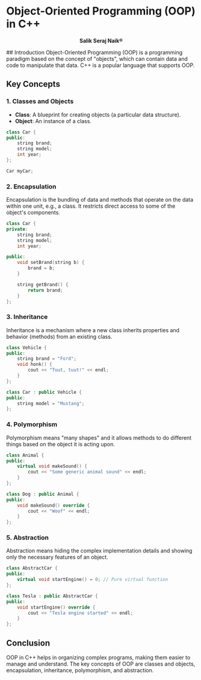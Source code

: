# Object-Oriented Programming (OOP) in C++
<p align="center">
  <b>Salik Seraj Naik®</b>
</p>
## Introduction
Object-Oriented Programming (OOP) is a programming paradigm based on the concept of "objects", which can contain data and code to manipulate that data. C++ is a popular language that supports OOP.

## Key Concepts

### 1. Classes and Objects
- **Class**: A blueprint for creating objects (a particular data structure).
- **Object**: An instance of a class.

```cpp
class Car {
public:
    string brand;
    string model;
    int year;
};

Car myCar;
```

### 2. Encapsulation
Encapsulation is the bundling of data and methods that operate on the data within one unit, e.g., a class. It restricts direct access to some of the object's components.

```cpp
class Car {
private:
    string brand;
    string model;
    int year;

public:
    void setBrand(string b) {
        brand = b;
    }

    string getBrand() {
        return brand;
    }
};
```

### 3. Inheritance
Inheritance is a mechanism where a new class inherits properties and behavior (methods) from an existing class.

```cpp
class Vehicle {
public:
    string brand = "Ford";
    void honk() {
        cout << "Tuut, tuut!" << endl;
    }
};

class Car : public Vehicle {
public:
    string model = "Mustang";
};
```

### 4. Polymorphism
Polymorphism means "many shapes" and it allows methods to do different things based on the object it is acting upon.

```cpp
class Animal {
public:
    virtual void makeSound() {
        cout << "Some generic animal sound" << endl;
    }
};

class Dog : public Animal {
public:
    void makeSound() override {
        cout << "Woof" << endl;
    }
};
```

### 5. Abstraction
Abstraction means hiding the complex implementation details and showing only the necessary features of an object.

```cpp
class AbstractCar {
public:
    virtual void startEngine() = 0; // Pure virtual function
};

class Tesla : public AbstractCar {
public:
    void startEngine() override {
        cout << "Tesla engine started" << endl;
    }
};
```

## Conclusion
OOP in C++ helps in organizing complex programs, making them easier to manage and understand. The key concepts of OOP are classes and objects, encapsulation, inheritance, polymorphism, and abstraction.
